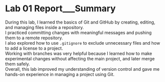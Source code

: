# Lab 01 Report___Summary

During this lab, I learned the basics of Git and GitHub by creating, editing, and managing files inside a repository.  
I practiced committing changes with meaningful messages and pushing them to a remote repository.  
I also explored how to use `.gitignore` to exclude unnecessary files and how to add a license to a project.  
Working with branches was very helpful because I learned how to make experimental changes without affecting the main project, and later merge them safely.  
Overall, this lab improved my understanding of version control and gave me hands-on experience in managing a project using Git.
